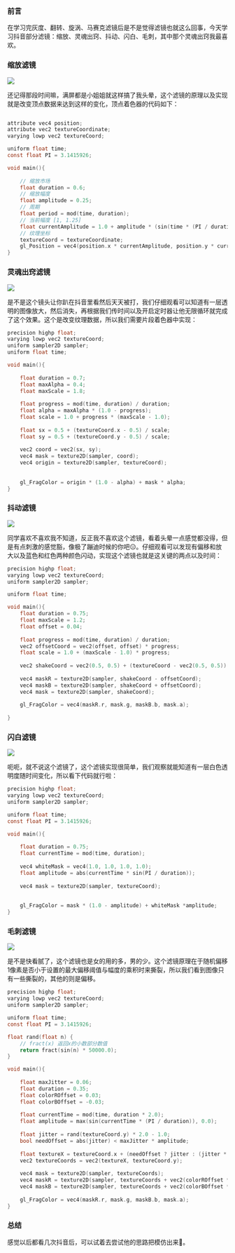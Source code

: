 ### 前言

在学习完灰度、翻转、旋涡、马赛克滤镜后是不是觉得滤镜也就这么回事，今天学习抖音部分滤镜：缩放、灵魂出窍、抖动、闪白、毛刺，其中那个灵魂出窍我最喜欢。



### 缩放滤镜

![](http://cloud.minder.mypup.cn/blog/OpenGL%20ES%E6%8A%96%E9%9F%B3%E6%BB%A4%E9%95%9C-%E7%BC%A9%E6%94%BE.gif)

还记得那段时间嘛，满屏都是小姐姐就这样搞了我头晕，这个滤镜的原理以及实现就是改变顶点数据来达到这样的变化，顶点着色器的代码如下：

```c

attribute vec4 position;
attribute vec2 textureCoordinate;
varying lowp vec2 textureCoord;

uniform float time;
const float PI = 3.1415926;

void main(){
    
    // 缩放市场
    float duration = 0.6;
    // 缩放幅度
    float amplitude = 0.25;
    // 周期
    float period = mod(time, duration);
    // 当前幅度 [1, 1.25]
    float currentAmplitude = 1.0 + amplitude * (sin(time * (PI / duration)));
    // 纹理坐标
    textureCoord = textureCoordinate;
    gl_Position = vec4(position.x * currentAmplitude, position.y * currentAmplitude, position.z, position.w);
}
```



### 灵魂出窍滤镜

![](http://cloud.minder.mypup.cn/blog/OpenGL%20ES%20%E6%8A%96%E9%9F%B3%E6%BB%A4%E9%95%9C-%E7%81%B5%E9%AD%82%E5%87%BA%E7%AA%8D.gif)

是不是这个镜头让你趴在抖音里看然后天天被打，我们仔细观看可以知道有一层透明的图像放大，然后消失，再根据我们传时间以及开启定时器让他无限循环就完成了这个效果。这个是改变纹理数据，所以我们需要片段着色器中实现：

````c
precision highp float;
varying lowp vec2 textureCoord;
uniform sampler2D sampler;
uniform float time;

void main(){
    
    float duration = 0.7;
    float maxAlpha = 0.4;
    float maxScale = 1.8;
    
    float progress = mod(time, duration) / duration;
    float alpha = maxAlpha * (1.0 - progress);
    float scale = 1.0 + progress * (maxScale - 1.0);
    
    float sx = 0.5 + (textureCoord.x - 0.5) / scale;
    float sy = 0.5 + (textureCoord.y - 0.5) / scale;
    
    vec2 coord = vec2(sx, sy);
    vec4 mask = texture2D(sampler, coord);
    vec4 origin = texture2D(sampler, textureCoord);
    
    
    gl_FragColor = origin * (1.0 - alpha) + mask * alpha;
}
````



### 抖动滤镜

![](http://cloud.minder.mypup.cn/blog/OpenGL%20ES%E6%8A%96%E9%9F%B3%E6%BB%A4%E9%95%9C-%E6%8A%96%E5%8A%A8.gif)

同学喜欢不喜欢我不知道，反正我不喜欢这个滤镜，看着头晕一点感觉都没得，但是有点刺激的感觉豁，像极了蹦迪时候的你吧😑。仔细观看可以发现有偏移和放大以及蓝色和红色两种颜色闪动，实现这个滤镜也就是这关键的两点以及时间：

```c
precision highp float;
varying lowp vec2 textureCoord;
uniform sampler2D sampler;

uniform float time;

void main(){
    float duration = 0.75;
    float maxScale = 1.2;
    float offset = 0.04;
    
    float progress = mod(time, duration) / duration;
    vec2 offsetCoord = vec2(offset, offset) * progress;
    float scale = 1.0 + (maxScale - 1.0) * progress;
    
    vec2 shakeCoord = vec2(0.5, 0.5) + (textureCoord - vec2(0.5, 0.5)) / scale;
    
    vec4 maskR = texture2D(sampler, shakeCoord - offsetCoord);
    vec4 maskB = texture2D(sampler, shakeCoord + offsetCoord);
    vec4 mask = texture2D(sampler, shakeCoord);
    
    gl_FragColor = vec4(maskR.r, mask.g, maskB.b, mask.a);
    
}
```



### 闪白滤镜

![](http://cloud.minder.mypup.cn/blog/OpenGL%20ES%20%E6%8A%96%E9%9F%B3%E6%BB%A4%E9%95%9C-%E9%97%AA%E7%99%BD.gif)

呃呃，就不说这个滤镜了，这个滤镜实现很简单，我们观察就能知道有一层白色透明度随时间变化，所以看下代码就行啦：

```c
precision highp float;
varying lowp vec2 textureCoord;
uniform sampler2D sampler;

uniform float time;
const float PI = 3.1415926;

void main(){
    
    float duration = 0.75;
    float currentTime = mod(time, duration);
    
    vec4 whiteMask = vec4(1.0, 1.0, 1.0, 1.0);
    float amplitude = abs(currentTime * sin(PI / duration));
    
    vec4 mask = texture2D(sampler, textureCoord);
    
    
    gl_FragColor = mask * (1.0 - amplitude) + whiteMask *amplitude;
}
```



### 毛刺滤镜

![](http://cloud.minder.mypup.cn/blog/OpenGL%20ES%20%E6%8A%96%E9%9F%B3%E6%BB%A4%E9%95%9C-%E6%AF%9B%E5%88%BA.gif)

是不是快看腻了，这个滤镜也是女的用的多，男的少。这个滤镜原理在于随机偏移1像素是否小于设置的最大偏移阈值与幅度的乘积时来撕裂，所以我们看到图像只有一些撕裂的，其他的则是偏移。

```c
precision highp float;
varying lowp vec2 textureCoord;
uniform sampler2D sampler;

uniform float time;
const float PI = 3.1415926;

float rand(float n) {
    // fract(x) 返回x的小数部分数值
    return fract(sin(n) * 50000.0);
}

void main(){
    
    float maxJitter = 0.06;
    float duration = 0.35;
    float colorROffset = 0.03;
    float colorBOffset = -0.03;
    
    float currentTime = mod(time, duration * 2.0);
    float amplitude = max(sin(currentTime * (PI / duration)), 0.0);
    
    float jitter = rand(textureCoord.y) * 2.0 - 1.0;
    bool needOffset = abs(jitter) < maxJitter * amplitude;
    
    float textureX = textureCoord.x + (needOffset ? jitter : (jitter * amplitude * 0.006));
    vec2 textureCoords = vec2(textureX, textureCoord.y);
    
    vec4 mask = texture2D(sampler, textureCoords);
    vec4 maskR = texture2D(sampler, textureCoords + vec2(colorROffset * amplitude, 0.0));
    vec4 maskB = texture2D(sampler, textureCoords + vec2(colorBOffset * amplitude, 0.0));
    
    gl_FragColor = vec4(maskR.r, mask.g, maskB.b, mask.a);
}
```



### 总结

感觉以后都看几次抖音后，可以试着去尝试他的思路把模仿出来🤔。

